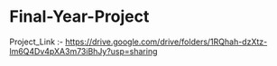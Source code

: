 # Final-Year-Project
Project_Link :- https://drive.google.com/drive/folders/1RQhah-dzXtz-lm6Q4Dv4pXA3m73iBhJy?usp=sharing
